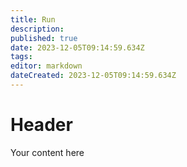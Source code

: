 ```yaml
---
title: Run
description: 
published: true
date: 2023-12-05T09:14:59.634Z
tags: 
editor: markdown
dateCreated: 2023-12-05T09:14:59.634Z
---
```


# Header
Your content here